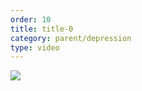 ```yaml
---
order: 10
title: title-0
category: parent/depression
type: video
---
```


[![](../../static/images/depression-parent-cover.webp)](../../static/videos/depression-parent.mp4)